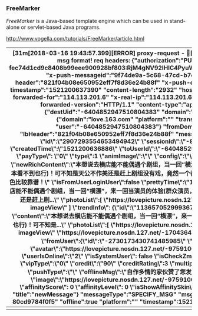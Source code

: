 ### FreeMarker

*FreeMarker* is a Java-based template engine which can be used in stand-alone or servlet-based Java programs.

http://www.vogella.com/tutorials/FreeMarker/article.html



| [31m[2018-03-16 19:43:57.399][ERROR] proxy-request - [39mhandler message error : invalid msg format! req headers: {\"authorization\":\"PUSH-HMAC-SHA256 fec74d1cd9c8408b99eee900928bf803:RjM4gNV92IHlC4PyuWULkVWgv31ZiKmvVjlMWqddHgs=\" \"x-push-messageid\":\"9f74de9a-5c68-47cd-b7ea-80cd9784f0f5\" \"lb-header\":\"821f04b08e650952eff7f8d36e24b88f\" \"x-push-domain\":\"love.163.com\" \"x-push-timestamp\":\"1521200637390\" \"content-length\":\"2932\" \"host\":\"gateway.push.netease.com\" \"x-forwarded-for\":\"114.113.201.6\" \"x-real-ip\":\"114.113.201.6\" \"x-forwarded-proto\":\"https\" \"x-forwarded-version\":\"HTTP\/1.1\" \"content-type\":\"application\/json\"} req body: {\"destUid\":\"-6404852947510804383\" \"domain\":\"love.163.com\" \"filters\":{\"domain\":\"love.163.com\" \"platform\":\"\" \"transport\":\"lconnection\" \"user\":\"-6404852947510804383\"} \"fromDomain\":\"love.163.com\" \"lbHeader\":\"821f04b08e650952eff7f8d36e24b88f\" \"message\":{\"content\":\"{\\\"message\\\":{ \\\"id\\\":\\\"2907293554653494942\\\" \\\"sessionId\\\":\\\"-8572940418078841794\\\" \\\"createdTime\\\":\\\"1521200636886\\\" \\\"toUserId\\\":\\\"-6404852947510804383\\\" \\\"unread\\\":\\\"true\\\" \\\"payType\\\": \\\"0\\\" \\\"type\\\":1 \\\"animImage\\\":\\\"\\\" \\\"config\\\":\\\"\\\" \\\"securityInfo\\\":\\\"\\\" \\\"version\\\":0 \\\"newRichContent\\\":\\\"本想说去横店能不能偶遇个剧组，当一回“横漂”，来一回当演员的体验(群众演员，基本看不到也行)！可不知是天公不作美还是赶上剧组没有戏，竟然一个都没遇上！看来，还是演好自己的人生角色比较靠谱！\\\" \\\"isFromUserLoginUser\\\":false \\\"prettyTime\\\":\\\"1分钟前\\\" \\\"richContent\\\":\\\"本想说去横店能不能偶遇个剧组，当一回“横漂”，来一回当演员的体验(群众演员，基本看不到也行)！可不知是天公不作美还是赶上剧...\\\" \\\"photoList\\\":[ \\\"https:\/\/lovepicture.nosdn.127.net\/-6976330845660909365?imageView\\\" ] \\\"trendInfo\\\": {\\\"id\\\":\\\"1136570529993670541\\\" \\\"contentType\\\":\\\"1\\\" \\\"content\\\":\\\"本想说去横店能不能偶遇个剧组，当一回“横漂”，来一回当演员的体验(群众演员，基本看不到也行)！可不知是...\\\" \\\"photoList\\\":[ \\\"https:\/\/lovepicture.nosdn.127.net\/-6976330845660909365?imageView\\\" \\\"https:\/\/lovepicture.nosdn.127.net\/-1704364281193461198?imageView\\\" ] } } \\\"fromUser\\\":{\\\"id\\\":\\\"-2730173430741485985\\\" \\\"name\\\":\\\"自作多情的家伙\\\" \\\"avatar\\\":\\\"https:\/\/lovepicture.nosdn.127.net\/-975910068585136753?imageView\\\" \\\"userIsOnline\\\":\\\"2\\\" \\\"isSystemUser\\\": false \\\"isCheckZmcredit\\\":false \\\"zmcredit\\\":\\\"-1\\\" \\\"vipType\\\":\\\"0\\\" \\\"credit\\\":\\\"90\\\" \\\"creditRating\\\":3 \\\"multipleVerify\\\":false} \\\"type\\\":\\\"digg\\\" \\\"pushType\\\":\\\"\\\" \\\"offlineMsg\\\":\\\"自作多情的家伙赞了您发布的动态:本想说去横店能不能...\\\" \\\"image\\\":\\\"https:\/\/lovepicture.nosdn.127.net\/-975910068585136753?imageView\\\" \\\"affinityScore\\\": 0 \\\"affinityLevel\\\": 0 \\\"isShowAffinitySkin\\\": 1} \" \"count\":1 \"cutOffPolicy\":2 \"title\":\"newMessage\"} \"messageType\":\"SPECIFY_MSG\" \"msgId\":\"9f74de9a-5c68-47cd-b7ea-80cd9784f0f5\" \"offline\":true \"platform\":\"\" \"timestamp\":1521200637390 \"ttl\":604800 \"type\":2} |
| ---------------------------------------- |
|                                          |